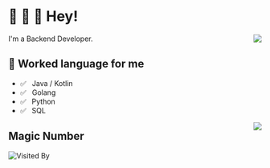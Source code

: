 # 👋 👋 👋 Hey!

<img align="right" src="https://github-profile.misec.top/api?username=ipnet&show_icons=true&icon_color=0366d6&text_color=24292e&bg_color=ffffff&hide_title=true" />

I'm a Backend Developer.

## 💬 Worked language for me

- ✅ ⁠ ⁢⁣⁡ ⁢⁣⁡Java / Kotlin
- ✅ ⁠ ⁢⁣⁡ ⁢⁣⁡Golang
- ✅ ⁠ ⁢⁣⁡⁠ ⁢⁣⁡Python
- ✅ ⁠ ⁢⁣⁡⁠ ⁢⁣⁡SQL 


<img align="right" src="https://github-profile.misec.top/api/top-langs/?username=ipnet&layout=compact"/>


## Magic Number

![Visited By](https://count.getloli.com/get/@iprt?theme=gelbooru)
